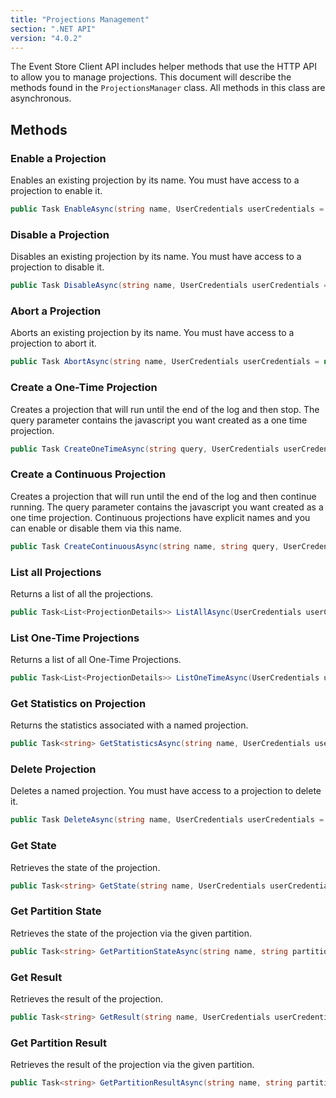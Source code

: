 ```yaml
---
title: "Projections Management"
section: ".NET API"
version: "4.0.2"
---
```


The Event Store Client API includes helper methods that use the HTTP API to allow you to manage projections. This document will describe the methods found in the `ProjectionsManager` class. All methods in this class are asynchronous.

## Methods

### Enable a Projection

Enables an existing projection by its name. You must have access to a projection to enable it.

```csharp
public Task EnableAsync(string name, UserCredentials userCredentials = null)
```

### Disable a Projection

Disables an existing projection by its name. You must have access to a projection to disable it.

```csharp
public Task DisableAsync(string name, UserCredentials userCredentials = null)
```

### Abort a Projection

Aborts an existing projection by its name. You must have access to a projection to abort it.

```csharp
public Task AbortAsync(string name, UserCredentials userCredentials = null)
```

### Create a One-Time Projection

Creates a projection that will run until the end of the log and then stop. The query parameter contains the javascript you want created as a one time projection.

```csharp
public Task CreateOneTimeAsync(string query, UserCredentials userCredentials = null)
```

### Create a Continuous Projection

Creates a projection that will run until the end of the log and then continue running. The query parameter contains the javascript you want created as a one time projection. Continuous projections have explicit names and you can enable or disable them via this name.

```csharp
public Task CreateContinuousAsync(string name, string query, UserCredentials userCredentials = null)
```

### List all Projections

Returns a list of all the projections.

```csharp
public Task<List<ProjectionDetails>> ListAllAsync(UserCredentials userCredentials = null)
```

### List One-Time Projections

Returns a list of all One-Time Projections.

```csharp
public Task<List<ProjectionDetails>> ListOneTimeAsync(UserCredentials userCredentials = null)
```

### Get Statistics on Projection

Returns the statistics associated with a named projection.

```csharp
public Task<string> GetStatisticsAsync(string name, UserCredentials userCredentials = null)
```

### Delete Projection

Deletes a named projection. You must have access to a projection to delete it.

```csharp
public Task DeleteAsync(string name, UserCredentials userCredentials = null)
```

### Get State

Retrieves the state of the projection.

```csharp
public Task<string> GetState(string name, UserCredentials userCredentials = null)
```

### Get Partition State

Retrieves the state of the projection via the given partition.

```csharp
public Task<string> GetPartitionStateAsync(string name, string partition, UserCredentials userCredentials = null)
```

### Get Result

Retrieves the result of the projection.

```csharp
public Task<string> GetResult(string name, UserCredentials userCredentials = null)
```

### Get Partition Result

Retrieves the result of the projection via the given partition.

```csharp
public Task<string> GetPartitionResultAsync(string name, string partition, UserCredentials userCredentials = null)
```
